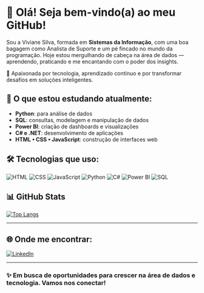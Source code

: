 # 👋 Olá! Seja bem-vindo(a) ao meu GitHub!

Sou a Viviane Silva, formada em **Sistemas da Informação**, com uma boa bagagem como Analista de Suporte e um pé fincado no mundo da programação. Hoje estou mergulhando de cabeça na área de dados — aprendendo, praticando e me encantando com o poder dos insights.

🚀 Apaixonada por tecnologia, aprendizado contínuo e por transformar desafios em soluções inteligentes.

## 🧠 O que estou estudando atualmente:
- **Python**: para análise de dados
- **SQL**: consultas, modelagem e manipulação de dados
- **Power BI**: criação de dashboards e visualizações
- **C# e .NET**: desenvolvimento de aplicações
- **HTML • CSS • JavaScript**: construção de interfaces web

## 🛠️ Tecnologias que uso:
![HTML](https://img.shields.io/badge/HTML-E34F26?style=for-the-badge&logo=html5&logoColor=white)
![CSS](https://img.shields.io/badge/CSS-1572B6?style=for-the-badge&logo=css3&logoColor=white)
![JavaScript](https://img.shields.io/badge/JavaScript-F7DF1E?style=for-the-badge&logo=javascript&logoColor=black)
![Python](https://img.shields.io/badge/Python-3776AB?style=for-the-badge&logo=python&logoColor=white)
![C#](https://img.shields.io/badge/C%23-68217A?style=for-the-badge&logo=csharp&logoColor=white)
![Power BI](https://img.shields.io/badge/Power%20BI-F2C811?style=for-the-badge&logo=powerbi&logoColor=black)
![SQL](https://img.shields.io/badge/SQL-336791?style=for-the-badge&logo=postgresql&logoColor=white)


## 📊 GitHub Stats
[![Top Langs](https://github-readme-stats.vercel.app/api/top-langs/?username=Viviane-Silva&layout=compact&langs_count=7&theme=tokyonight)](https://github.com/anuraghazra/github-readme-stats)

---

## 🌐 Onde me encontrar:
[![LinkedIn](https://img.shields.io/badge/-LinkedIn-%230077B5?style=for-the-badge&logo=linkedin&logoColor=white)](https://www.linkedin.com/in/viviane-leite-da-silva-73348b67/)

---

### ✨ Em busca de oportunidades para crescer na área de dados e tecnologia. Vamos nos conectar!

